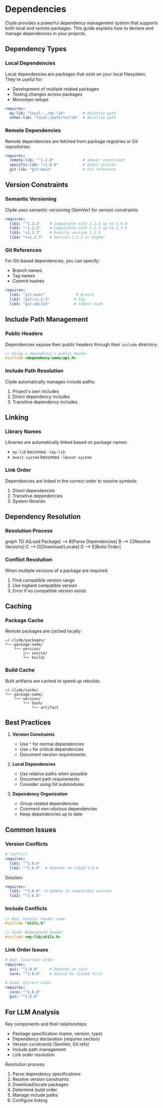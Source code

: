 # Dependencies

Clyde provides a powerful dependency management system that supports both local and remote packages. This guide explains how to declare and manage dependencies in your projects.

## Dependency Types

### Local Dependencies

Local dependencies are packages that exist on your local filesystem. They're useful for:
- Development of multiple related packages
- Testing changes across packages
- Monorepo setups

```yaml
requires:
  my-lib: "local:../my-lib"        # Relative path
  other-lib: "local:/path/to/lib"  # Absolute path
```

### Remote Dependencies

Remote dependencies are fetched from package registries or Git repositories:

```yaml
requires:
  remote-lib: "^1.2.0"             # Semver constraint
  specific-lib: "=1.0.0"           # Exact version
  git-lib: "git:main"              # Git reference
```

## Version Constraints

### Semantic Versioning

Clyde uses semantic versioning (SemVer) for version constraints:

```yaml
requires:
  lib1: "^1.2.3"    # Compatible with 1.2.3 up to 2.0.0
  lib2: "~1.2.3"    # Compatible with 1.2.3 up to 1.3.0
  lib3: "=1.2.3"    # Exactly version 1.2.3
  lib4: ">=1.2.3"   # Version 1.2.3 or higher
```

### Git References

For Git-based dependencies, you can specify:
- Branch names
- Tag names
- Commit hashes

```yaml
requires:
  lib1: "git:main"              # Branch
  lib2: "git:v1.2.3"           # Tag
  lib3: "git:abc123"           # Commit hash
```

## Include Path Management

### Public Headers

Dependencies expose their public headers through their `include` directory:

```cpp
// Using a dependency's public header
#include <dependency-name/api.h>
```

### Include Path Resolution

Clyde automatically manages include paths:
1. Project's own includes
2. Direct dependency includes
3. Transitive dependency includes

## Linking

### Library Names

Libraries are automatically linked based on package names:
- `my-lib` becomes `-lmy-lib`
- `boost-system` becomes `-lboost-system`

### Link Order

Dependencies are linked in the correct order to resolve symbols:
1. Direct dependencies
2. Transitive dependencies
3. System libraries

## Dependency Resolution

### Resolution Process

<div class="mermaid">
graph TD
    A[Load Package] --> B[Parse Dependencies]
    B --> C[Resolve Versions]
    C --> D[Download/Locate]
    D --> E[Build Order]
</div>

### Conflict Resolution

When multiple versions of a package are required:
1. Find compatible version range
2. Use highest compatible version
3. Error if no compatible version exists

## Caching

### Package Cache

Remote packages are cached locally:
```
~/.clyde/packages/
└── package-name/
    └── version/
        ├── source/
        └── build/
```

### Build Cache

Built artifacts are cached to speed up rebuilds:
```
~/.clyde/cache/
└── package-name/
    └── version/
        └── hash/
            └── artifact
```

## Best Practices

1. **Version Constraints**
   - Use `^` for normal dependencies
   - Use `=` for critical dependencies
   - Document version requirements

2. **Local Dependencies**
   - Use relative paths when possible
   - Document path requirements
   - Consider using Git submodules

3. **Dependency Organization**
   - Group related dependencies
   - Comment non-obvious dependencies
   - Keep dependencies up to date

## Common Issues

### Version Conflicts

```yaml
# Conflict
requires:
  lib1: "^1.0.0"
  lib2: "^2.0.0"  # Depends on lib1@^3.0.0
```

Solution:
```yaml
requires:
  lib1: "^3.0.0"  # Update to compatible version
  lib2: "^2.0.0"
```

### Include Conflicts

```cpp
// Bad: Generic header name
#include "utils.h"

// Good: Namespaced header
#include <my-lib/utils.h>
```

### Link Order Issues

```yaml
# Bad: Incorrect order
requires:
  gui: "^1.0.0"     # Depends on core
  core: "^1.0.0"    # Should be listed first

# Good: Correct order
requires:
  core: "^1.0.0"
  gui: "^1.0.0"
```

## For LLM Analysis

Key components and their relationships:
- Package specification (name, version, type)
- Dependency declaration (requires section)
- Version constraints (SemVer, Git refs)
- Include path management
- Link order resolution

Resolution process:
1. Parse dependency specifications
2. Resolve version constraints
3. Download/locate packages
4. Determine build order
5. Manage include paths
6. Configure linking
``` 